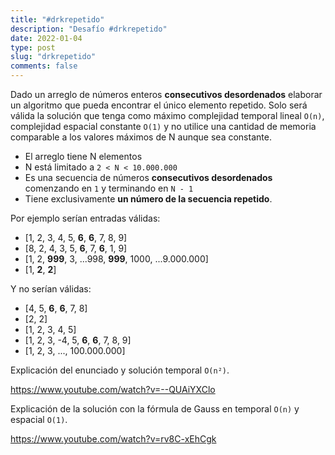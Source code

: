 ```yaml
---
title: "#drkrepetido"
description: "Desafío #drkrepetido"
date: 2022-01-04
type: post
slug: "drkrepetido"
comments: false
---
```


Dado un arreglo de números enteros **consecutivos desordenados** elaborar un algoritmo que pueda encontrar el único elemento repetido.
Solo será válida la solución que tenga como máximo complejidad temporal lineal `O(n)`, complejidad espacial constante `O(1)` y no utilice una cantidad de memoria comparable a los valores máximos de N aunque sea constante.

- El arreglo tiene N elementos
- N está limitado a `2 < N < 10.000.000`
- Es una secuencia de números **consecutivos desordenados** comenzando en `1` y terminando en `N - 1`
- Tiene exclusivamente **un número de la secuencia repetido**.

Por ejemplo serían entradas válidas:

- [1, 2, 3, 4, 5, **6**, **6**, 7, 8, 9]
- [8, 2, 4, 3, 5, **6**, 7, **6**, 1, 9]
- [1, 2, **999**, 3, ...998, **999**, 1000, ...9.000.000]
- [1, **2**, **2**]

Y no serían válidas:

- [4, 5, **6**, **6**, 7, 8]
- [2, 2]
- [1, 2, 3, 4, 5]
- [1, 2, 3, -4, 5, **6**, **6**, 7, 8, 9]
- [1, 2, 3, ..., 100.000.000]

Explicación del enunciado y solución temporal `O(n²)`.

https://www.youtube.com/watch?v=--QUAiYXClo

Explicación de la solución con la fórmula de Gauss en temporal `O(n)` y espacial `O(1)`.

https://www.youtube.com/watch?v=rv8C-xEhCgk
